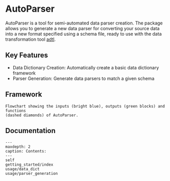 # AutoParser
AutoParser is a tool for semi-automated data parser creation. The package allows you
to generate a new data parser for converting your source data into a new format specified
using a schema file, ready to use with the data transformation tool [adtl](https://adtl.readthedocs.io/en/latest/index.html).

## Key Features
- Data Dictionary Creation: Automatically create a basic data dictionary framework
- Parser Generation: Generate data parsers to match a given schema

## Framework

```{figure} images/flowchart.png
Flowchart showing the inputs (bright blue), outputs (green blocks) and functions
(dashed diamonds) of AutoParser.
```

## Documentation
```{toctree}
---
maxdepth: 2
caption: Contents:
---
self
getting_started/index
usage/data_dict
usage/parser_generation
```